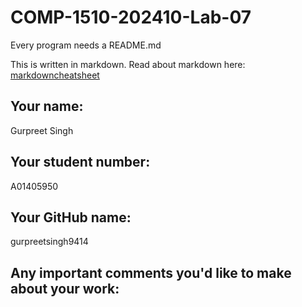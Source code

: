 # COMP-1510-202410-Lab-07

Every program needs a README.md

This is written in markdown. Read about markdown here: [markdowncheatsheet](https://www.markdownguide.org/cheat-sheet/)

## Your name:

Gurpreet Singh

## Your student number:

A01405950

## Your GitHub name:

gurpreetsingh9414

## Any important comments you'd like to make about your work:
